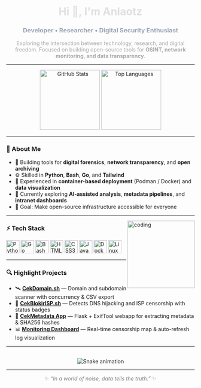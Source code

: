 <h1 align="center" style="color:#e0e0e0;">Hi 👋, I'm Anlaotz</h1>
<h3 align="center" style="color:#9ba4b5;">Developer • Researcher • Digital Security Enthusiast</h3>

<p align="center" style="color:#a9a9a9;">
  Exploring the intersection between technology, research, and digital freedom.  
  Focused on building open-source tools for <b>OSINT, network monitoring, and data transparency</b>.
</p>

---

<div align="center">
  <img src="https://github-readme-stats.vercel.app/api?username=anlaotz&show_icons=true&theme=github_dark&include_all_commits=true&count_private=true&hide_border=true" height="160" alt="GitHub Stats" />
  <img src="https://github-readme-stats.vercel.app/api/top-langs?username=anlaotz&layout=compact&langs_count=6&theme=github_dark&hide_border=true" height="160" alt="Top Languages" />
</div>

---

### 🧠 About Me

- 🔭 Building tools for **digital forensics**, **network transparency**, and **open archiving**  
- ⚙️ Skilled in **Python**, **Bash**, **Go**, and **Tailwind**  
- 🧩 Experienced in **container-based deployment** (Podman / Docker) and **data visualization**  
- 🌱 Currently exploring **AI-assisted analysis**, **metadata pipelines**, and **intranet dashboards**  
- 🎯 Goal: Make open-source infrastructure accessible for everyone  

---

<img align="right" alt="coding" height="180" src="https://i.imgur.com/YxO1mwj.gif" />

### ⚡ Tech Stack

<div align="left">
  <img src="https://cdn.jsdelivr.net/gh/devicons/devicon/icons/python/python-original.svg" height="35" alt="Python" />
  <img src="https://cdn.jsdelivr.net/gh/devicons/devicon/icons/go/go-original.svg" height="35" alt="Go" />
  <img src="https://cdn.jsdelivr.net/gh/devicons/devicon/icons/bash/bash-original.svg" height="35" alt="Bash" />
  <img src="https://cdn.jsdelivr.net/gh/devicons/devicon/icons/html5/html5-original.svg" height="35" alt="HTML5" />
  <img src="https://cdn.jsdelivr.net/gh/devicons/devicon/icons/css3/css3-original.svg" height="35" alt="CSS3" />
  <img src="https://cdn.jsdelivr.net/gh/devicons/devicon/icons/javascript/javascript-original.svg" height="35" alt="JavaScript" />
  <img src="https://cdn.jsdelivr.net/gh/devicons/devicon/icons/docker/docker-original.svg" height="35" alt="Docker" />
  <img src="https://cdn.jsdelivr.net/gh/devicons/devicon/icons/linux/linux-original.svg" height="35" alt="Linux" />
</div>

---

### 🔍 Highlight Projects

- 🛰 **[CekDomain.sh](#)** — Domain and subdomain scanner with concurrency & CSV export  
- 🔎 **[CekBlokirISP.sh](#)** — Detects DNS hijacking and ISP censorship with status badges  
- 🧾 **[CekMetadata App](#)** — Flask + ExifTool webapp for extracting metadata & SHA256 hashes  
- 📊 **[Monitoring Dashboard](#)** — Real-time censorship map & auto-refresh log visualization  





---

<br clear="both">

<div align="center">
  <img src="https://raw.githubusercontent.com/anlaotz/anlaotz/output/snake.svg" alt="Snake animation" />
</div>

---

<p align="center" style="color:#808080;">
  ✨ <i>“In a world of noise, data tells the truth.”</i> ✨
</p>
